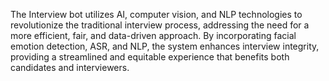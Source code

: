 The Interview bot utilizes AI, computer vision, and NLP technologies to revolutionize
the traditional interview process, addressing the need for a more efficient, fair,
and data-driven approach. By incorporating facial emotion detection, ASR, and
NLP, the system enhances interview integrity, providing a streamlined and
equitable experience that benefits both candidates and interviewers. 
